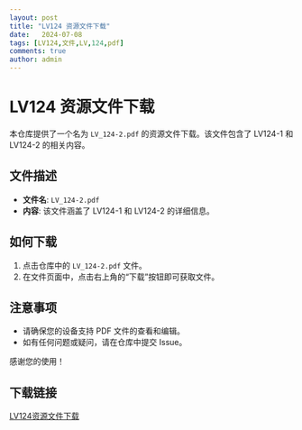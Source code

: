 ```yaml
---
layout: post
title: "LV124 资源文件下载"
date:   2024-07-08
tags: [LV124,文件,LV,124,pdf]
comments: true
author: admin
---
```

# LV124 资源文件下载

本仓库提供了一个名为 `LV_124-2.pdf` 的资源文件下载。该文件包含了 LV124-1 和 LV124-2 的相关内容。

## 文件描述

- **文件名**: `LV_124-2.pdf`
- **内容**: 该文件涵盖了 LV124-1 和 LV124-2 的详细信息。

## 如何下载

1. 点击仓库中的 `LV_124-2.pdf` 文件。
2. 在文件页面中，点击右上角的“下载”按钮即可获取文件。

## 注意事项

- 请确保您的设备支持 PDF 文件的查看和编辑。
- 如有任何问题或疑问，请在仓库中提交 Issue。

感谢您的使用！

## 下载链接

[LV124资源文件下载](https://pan.quark.cn/s/b634140a5950)